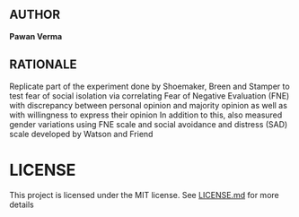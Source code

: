 ## AUTHOR
**Pawan Verma**

## RATIONALE
Replicate part of the experiment done by Shoemaker, Breen and Stamper to test fear of social isolation via correlating Fear of Negative Evaluation (FNE) with discrepancy between personal opinion and majority opinion as well as with willingness to express their opinion In addition to this, also measured gender variations using FNE scale and social avoidance and distress (SAD) scale developed by Watson and Friend

# LICENSE

This project is licensed under the MIT license. See [LICENSE.md](LICENSE.md) for more details
